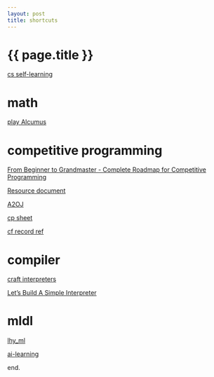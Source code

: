 ```yaml
---
layout: post
title: shortcuts
---
```


{{ page.title }}
================

<p class="meta"></p>

<p><a href="https://csdiy.wiki/">cs self-learning</a></p>

<p><h1>math</h1></p>
<p><a href="https://artofproblemsolving.com/alcumus/problem">play Alcumus</a></p>

<p><h1>competitive programming</h1></p>
<p><a href="https://www.youtube.com/watch?v=bSdp2WeyuJY&ab_channel=ColinGalen">From Beginner to Grandmaster - Complete Roadmap for Competitive Programming</a></p>
<p><a href="https://docs.google.com/document/d/1-7Co93b504uyXyMjjE8bnLJP3d3QXvp_m1UjvbvdR2Y/edit?tab=t.0">Resource document</a></p>
<p><a href="https://a2oj.netlify.app/ladders">A2OJ</a></p>
<p><a href="https://docs.google.com/spreadsheets/d/1xzH-Bj66q4OfnQxI1h1miywM1Y1Z92RkMoX5jYsqzEk/edit?gid=0#gid=0">cp sheet</a></p>
<p><a href="https://codeforces.com/contests/with/hhhyh">cf record ref</a></p>

<p><h1>compiler</h1></p>
<p><a href="https://craftinginterpreters.com/contents.html">craft interpreters</a></p>
<p><a href="https://github.com/12Tall/lsbasi_cn">Let’s Build A Simple Interpreter</a></p>

<p><h1>mldl</h1></p>
<p><a href="https://speech.ee.ntu.edu.tw/~hylee/ml/2021-spring.php">lhy_ml</a></p>
<p><a href="https://github.com/apachecn/AiLearning?tab=readme-ov-file">ai-learning</a></p>


end.

